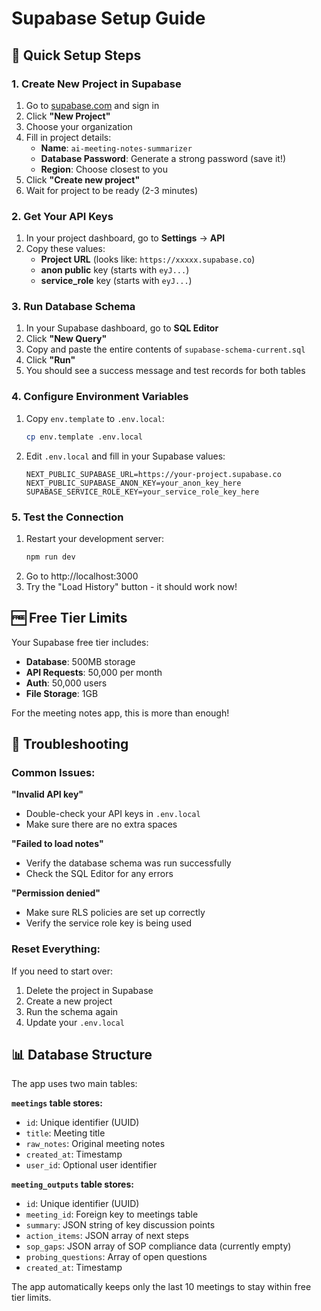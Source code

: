 # Supabase Setup Guide

## 🚀 Quick Setup Steps

### 1. Create New Project in Supabase
1. Go to [supabase.com](https://supabase.com) and sign in
2. Click **"New Project"**
3. Choose your organization
4. Fill in project details:
   - **Name**: `ai-meeting-notes-summarizer`
   - **Database Password**: Generate a strong password (save it!)
   - **Region**: Choose closest to you
5. Click **"Create new project"**
6. Wait for project to be ready (2-3 minutes)

### 2. Get Your API Keys
1. In your project dashboard, go to **Settings** → **API**
2. Copy these values:
   - **Project URL** (looks like: `https://xxxxx.supabase.co`)
   - **anon public** key (starts with `eyJ...`)
   - **service_role** key (starts with `eyJ...`)

### 3. Run Database Schema
1. In your Supabase dashboard, go to **SQL Editor**
2. Click **"New Query"**
3. Copy and paste the entire contents of `supabase-schema-current.sql`
4. Click **"Run"**
5. You should see a success message and test records for both tables

### 4. Configure Environment Variables
1. Copy `env.template` to `.env.local`:
   ```bash
   cp env.template .env.local
   ```

2. Edit `.env.local` and fill in your Supabase values:
   ```env
   NEXT_PUBLIC_SUPABASE_URL=https://your-project.supabase.co
   NEXT_PUBLIC_SUPABASE_ANON_KEY=your_anon_key_here
   SUPABASE_SERVICE_ROLE_KEY=your_service_role_key_here
   ```

### 5. Test the Connection
1. Restart your development server:
   ```bash
   npm run dev
   ```
2. Go to http://localhost:3000
3. Try the "Load History" button - it should work now!

## 🆓 Free Tier Limits

Your Supabase free tier includes:
- **Database**: 500MB storage
- **API Requests**: 50,000 per month
- **Auth**: 50,000 users
- **File Storage**: 1GB

For the meeting notes app, this is more than enough!

## 🔧 Troubleshooting

### Common Issues:

**"Invalid API key"**
- Double-check your API keys in `.env.local`
- Make sure there are no extra spaces

**"Failed to load notes"**
- Verify the database schema was run successfully
- Check the SQL Editor for any errors

**"Permission denied"**
- Make sure RLS policies are set up correctly
- Verify the service role key is being used

### Reset Everything:
If you need to start over:
1. Delete the project in Supabase
2. Create a new project
3. Run the schema again
4. Update your `.env.local`

## 📊 Database Structure

The app uses two main tables:

**`meetings` table stores:**
- `id`: Unique identifier (UUID)
- `title`: Meeting title
- `raw_notes`: Original meeting notes
- `created_at`: Timestamp
- `user_id`: Optional user identifier

**`meeting_outputs` table stores:**
- `id`: Unique identifier (UUID)
- `meeting_id`: Foreign key to meetings table
- `summary`: JSON string of key discussion points
- `action_items`: JSON array of next steps
- `sop_gaps`: JSON array of SOP compliance data (currently empty)
- `probing_questions`: Array of open questions
- `created_at`: Timestamp

The app automatically keeps only the last 10 meetings to stay within free tier limits.
